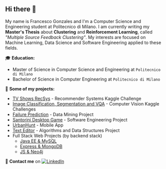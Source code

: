 ## Hi there 👋


My name is Francesco Gonzales and I'm a Computer Science and Engineering student at Politecnico di Milano. I am currently writing my **Master's Thesis** about **Clustering** and **Reinforcement Learning**, called _"Multiple Source Feedback Clustering"_.
My interests are focused on Machine Learning, Data Science and Software Engineering applied to these fields.

:mortar_board: **Education:**
 - Master of Science in Computer Science and Engineering at `Politecnico di Milano`
 - Bachelor of Science in Computer Engineering at `Politecnico di Milano`

:pushpin: **Some of my projects:**
 - [TV Shows RecSys](https://github.com/fulcus/recommender-systems-challenge) - Recommender Systems Kaggle Challenge
 - [Image Classification, Segmentation and VQA](https://github.com/fulcus/3neurons-artificial-neural-networks-and-deep-learning) - Computer Vision Kaggle Challenges
 - [Failure Prediction](https://github.com/fulcus/data-mining-and-text-mining-challenge) - Data Mining Project
 - [Santorini Desktop Game](https://github.com/fulcus/ing-sw-2020-gonzales-latino-fabris) - Software Engineering Project
 - [UrbanHunt](https://github.com/fulcus/urbanhunt) - Mobile App
 - [Text Editor](https://github.com/fulcus/text-editor) - Algorithms and Data Structures Project
- Full Stack Web Projects (by backend stack)
  -  [Java EE & MySQL](https://github.com/fulcus/marketing-app)
  -  [Express & MongoDB](https://github.com/fulcus/mongodb-covid19-db) 
  -  [JS & Neo4j](https://github.com/fulcus/neo4j-covid19-db)

:loudspeaker: **Contact me** on [![LinkedIn](https://img.shields.io/badge/-LinkedIn-blue?style=flat&logo=Linkedin&logoColor=white)](https://www.linkedin.com/in/francescogonzales/)
